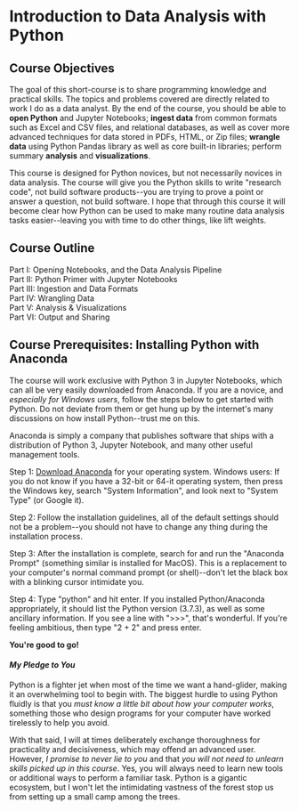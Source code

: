 # Introduction to Data Analysis with Python

## Course Objectives
The goal of this short-course is to share programming knowledge and practical skills. The topics and problems covered are directly related to work I do as a data analyst. By the end of the course, you should be able to **open Python** and Jupyter Notebooks; **ingest data** from common formats such as Excel and CSV files, and relational databases, as well as cover more advanced techniques for data stored in PDFs, HTML, or Zip files; **wrangle data** using Python Pandas library as well as core built-in libraries; perform summary **analysis** and **visualizations**.

This course is designed for Python novices, but not necessarily novices in data analysis. The course will give you the Python skills to write "research code", not build software products--you are trying to prove a point or answer a question, not build software. I hope that through this course it will become clear how Python can be used to make many routine data analysis tasks easier--leaving you with time to do other things, like lift weights.

## Course Outline
Part I: Opening Notebooks, and the Data Analysis Pipeline  
Part II: Python Primer with Jupyter Notebooks  
Part III: Ingestion and Data Formats  
Part IV: Wrangling Data  
Part V: Analysis & Visualizations  
Part VI: Output and Sharing  

## Course Prerequisites: Installing Python with Anaconda
The course will work exclusive with Python 3 in Jupyter Notebooks, which can all be very easily downloaded from Anaconda. If you are a novice, and *especially for Windows users*, follow the steps below to get started with Python. Do not deviate from them or get hung up by the internet's many discussions on how install Python--trust me on this.

Anaconda is simply a company that publishes software that ships with a distribution of Python 3, Jupyter Notebook, and many other useful management tools.

Step 1: [Download Anaconda](https://www.anaconda.com/distribution/#download-section) for your operating system. Windows users: If you do not know if you have a 32-bit or 64-it operating system, then press the Windows key, search "System Information", and look next to "System Type" (or Google it).

Step 2: Follow the installation guidelines, all of the default settings should not be a problem--you should not have to change any thing during the installation process.

Step 3: After the installation is complete, search for and run the "Anaconda Prompt" (something similar is installed for MacOS). This is a replacement to your computer's normal command prompt (or shell)--don't let the black box with a blinking cursor intimidate you.

Step 4: Type "python" and hit enter. If you installed Python/Anaconda appropriately, it should list the Python version (3.7.3), as well as some ancillary information. If you see a line with ">>>", that's wonderful. If you're feeling ambitious, then type "2 + 2" and press enter.

**You're good to go!**

#### _My Pledge to You_
Python is a fighter jet when most of the time we want a hand-glider, making it an overwhelming tool to begin with. The biggest hurdle to using Python fluidly is that you _must know a little bit about how your computer works_, something those who design programs for your computer have worked tirelessly to help you avoid.

With that said, I will at times deliberately exchange thoroughness for practicality and decisiveness, which may offend an advanced user. However, _I promise to never lie to you_ and that _you will not need to unlearn skills picked up in this course_. Yes, you will always need to learn new tools or additional ways to perform a familiar task. Python is a gigantic ecosystem, but I won't let the intimidating vastness of the forest stop us from setting up a small camp among the trees.

